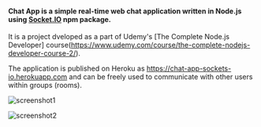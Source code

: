 #### Chat App is a simple real-time web chat application written in Node.js using [Socket.IO](https://socket.io) npm package. 
It is a project dveloped as a part of Udemy's [The Complete Node.js Developer] course(https://www.udemy.com/course/the-complete-nodejs-developer-course-2/).

The application is published on Heroku as https://chat-app-sockets-io.herokuapp.com and can be freely used to communicate with other users within groups (rooms).

![screenshot1](https://i.postimg.cc/3RB2XLt1/Screenshot-2020-04-18-at-21-36-09.png)

![screenshot2](https://i.postimg.cc/MpC0qfc7/Screenshot-2020-04-18-at-21-35-50.png)
